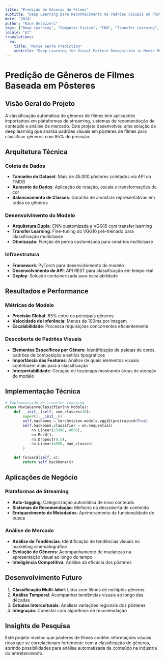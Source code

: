 ```yaml
---
title: "Predição de Gêneros de Filmes"
subtitle: "Deep Learning para Reconhecimento de Padrões Visuais em Pôsteres"
date: "2024"
author: "Kaue Delazzeri"
tags: ["Deep Learning", "Computer Vision", "CNN", "Transfer Learning", "Classification"]
locale: "pt"
translations:
  en:
    title: "Movie Genre Prediction"
    subtitle: "Deep Learning for Visual Pattern Recognition in Movie Posters"
---
```


# Predição de Gêneros de Filmes Baseada em Pôsteres

## Visão Geral do Projeto

A classificação automática de gêneros de filmes tem aplicações importantes em plataformas de streaming, sistemas de recomendação de conteúdo e análise de mercado. Este projeto desenvolveu uma solução de deep learning que analisa padrões visuais em pôsteres de filmes para classificar gêneros com 85% de precisão.

## Arquitetura Técnica

### Coleta de Dados
- **Tamanho do Dataset**: Mais de 45.000 pôsteres coletados via API do TMDB
- **Aumento de Dados**: Aplicação de rotação, escala e transformações de cor
- **Balanceamento de Classes**: Garantia de amostras representativas em todos os gêneros

### Desenvolvimento do Modelo
- **Arquitetura Dupla**: CNN customizada e VGG16 com transfer learning
- **Transfer Learning**: Fine-tuning do VGG16 pré-treinado para classificação multiclasse
- **Otimização**: Função de perda customizada para cenários multiclasse

### Infraestrutura
- **Framework**: PyTorch para desenvolvimento do modelo
- **Desenvolvimento de API**: API REST para classificação em tempo real
- **Deploy**: Solução containerizada para escalabilidade

## Resultados e Performance

### Métricas do Modelo
- **Precisão Global**: 85% entre os principais gêneros
- **Velocidade de Inferência**: Menos de 100ms por imagem
- **Escalabilidade**: Processa requisições concorrentes eficientemente

### Descoberta de Padrões Visuais
- **Elementos Específicos por Gênero**: Identificação de paletas de cores, padrões de composição e estilos tipográficos
- **Importância das Features**: Análise de quais elementos visuais contribuem mais para a classificação
- **Interpretabilidade**: Geração de heatmaps mostrando áreas de atenção do modelo

## Implementação Técnica

```python
# Implementação de transfer learning
class MovieGenreClassifier(nn.Module):
    def __init__(self, num_classes=10):
        super().__init__()
        self.backbone = torchvision.models.vgg16(pretrained=True)
        self.backbone.classifier = nn.Sequential(
            nn.Linear(25088, 4096),
            nn.ReLU(),
            nn.Dropout(0.5),
            nn.Linear(4096, num_classes)
        )
    
    def forward(self, x):
        return self.backbone(x)
```

## Aplicações de Negócio

### Plataformas de Streaming
- **Auto-tagging**: Categorização automática de novo conteúdo
- **Sistemas de Recomendação**: Melhoria na descoberta de conteúdo
- **Enriquecimento de Metadados**: Aprimoramento da funcionalidade de busca

### Análise de Mercado
- **Análise de Tendências**: Identificação de tendências visuais no marketing cinematográfico
- **Evolução de Gêneros**: Acompanhamento de mudanças na apresentação visual ao longo do tempo
- **Inteligência Competitiva**: Análise da eficácia dos pôsteres

## Desenvolvimento Futuro

1. **Classificação Multi-label**: Lidar com filmes de múltiplos gêneros
2. **Análise Temporal**: Acompanhar tendências visuais ao longo das décadas
3. **Estudos Interculturais**: Analisar variações regionais dos pôsteres
4. **Integração**: Conectar com algoritmos de recomendação

## Insights de Pesquisa

Este projeto revelou que pôsteres de filmes contêm informações visuais ricas que se correlacionam fortemente com a classificação de gêneros, abrindo possibilidades para análise automatizada de conteúdo na indústria do entretenimento.
